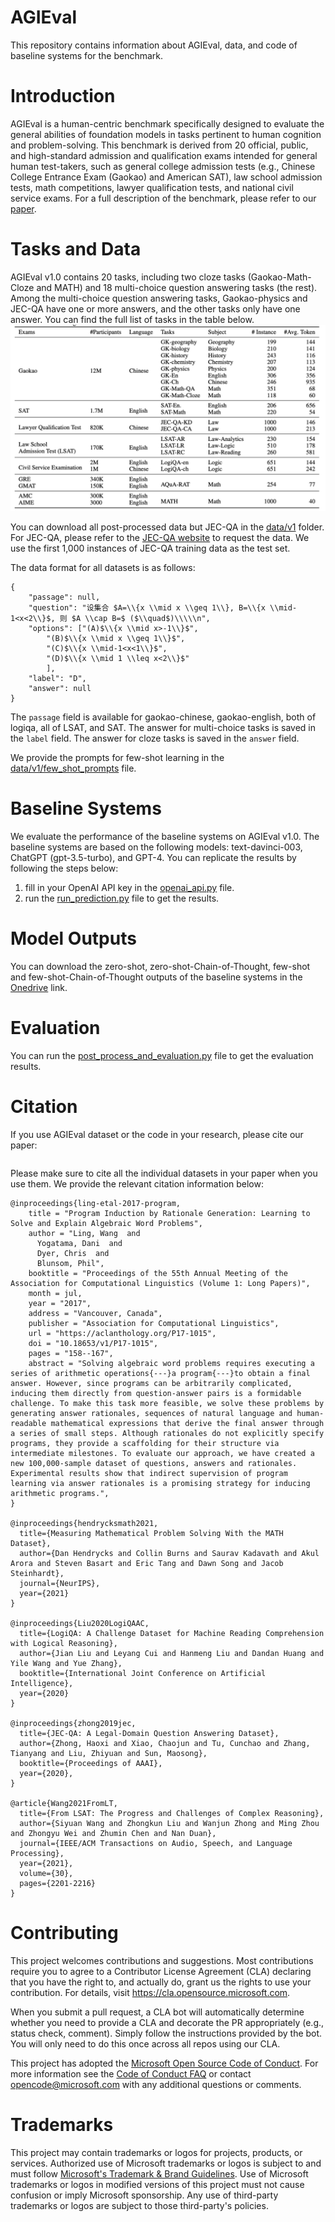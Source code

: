 # AGIEval
This repository contains information about AGIEval, data, and code of baseline systems for the benchmark.

# Introduction
AGIEval is a human-centric benchmark specifically designed to evaluate the general abilities of foundation models in tasks pertinent to human cognition and problem-solving. 
This benchmark is derived from 20 official, public, and high-standard admission and qualification exams intended for general human test-takers, such as general college admission tests (e.g., Chinese College Entrance Exam (Gaokao) and American SAT), law school admission tests, math competitions, lawyer qualification tests, and national civil service exams. 
For a full description of the benchmark, please refer to our [paper](url).

# Tasks and Data

AGIEval v1.0 contains 20 tasks, including two cloze tasks (Gaokao-Math-Cloze and MATH) and 18 multi-choice question answering tasks (the rest). Among the multi-choice question answering tasks, Gaokao-physics and JEC-QA have one or more answers, and the other tasks only have one answer. You can find the full list of tasks in the table below.
![The datasets used in AGIEVal](agieval_tasks.png)

You can download all post-processed data but JEC-QA in the [data/v1](data/v1) folder. For JEC-QA, please refer to the [JEC-QA website](https://jecqa.thunlp.org/) to request the data. We use the first 1,000 instances of JEC-QA training data as the test set. 

The data format for all datasets is as follows:
```
{
    "passage": null,
    "question": "设集合 $A=\\{x \\mid x \\geq 1\\}, B=\\{x \\mid-1<x<2\\}$, 则 $A \\cap B=$ ($\\quad$)\\\\\n",
    "options": ["(A)$\\{x \\mid x>-1\\}$", 
        "(B)$\\{x \\mid x \\geq 1\\}$", 
        "(C)$\\{x \\mid-1<x<1\\}$", 
        "(D)$\\{x \\mid 1 \\leq x<2\\}$"
        ],
    "label": "D",
    "answer": null
}
```
The `passage` field is available for gaokao-chinese, gaokao-english, both of logiqa, all of LSAT, and SAT. The answer for multi-choice tasks is saved in the `label` field. The answer for cloze tasks is saved in the `answer` field. 

We provide the prompts for few-shot learning in the [data/v1/few_shot_prompts](data/v1/few_shot_prompts.csv) file.
# Baseline Systems
We evaluate the performance of the baseline systems on AGIEval v1.0. The baseline systems are based on the following models: text-davinci-003, ChatGPT (gpt-3.5-turbo), and GPT-4.
You can replicate the results by following the steps below:
1. fill in your OpenAI API key in the [openai_api.py](openai_api.py) file.
2. run the [run_prediction.py](run_prediction.py) file to get the results.

# Model Outputs
You can download the zero-shot, zero-shot-Chain-of-Thought, few-shot and few-shot-Chain-of-Thought outputs of the baseline systems in the [Onedrive](outputs) link. 

# Evaluation
You can run the [post_process_and_evaluation.py](post_process_and_evaluation.py) file to get the evaluation results.

# Citation
If you use AGIEval dataset or the code in your research, please cite our paper:
```
```
Please make sure to cite all the individual datasets in your paper when you use them. We provide the relevant citation information below:
```
@inproceedings{ling-etal-2017-program,
    title = "Program Induction by Rationale Generation: Learning to Solve and Explain Algebraic Word Problems",
    author = "Ling, Wang  and
      Yogatama, Dani  and
      Dyer, Chris  and
      Blunsom, Phil",
    booktitle = "Proceedings of the 55th Annual Meeting of the Association for Computational Linguistics (Volume 1: Long Papers)",
    month = jul,
    year = "2017",
    address = "Vancouver, Canada",
    publisher = "Association for Computational Linguistics",
    url = "https://aclanthology.org/P17-1015",
    doi = "10.18653/v1/P17-1015",
    pages = "158--167",
    abstract = "Solving algebraic word problems requires executing a series of arithmetic operations{---}a program{---}to obtain a final answer. However, since programs can be arbitrarily complicated, inducing them directly from question-answer pairs is a formidable challenge. To make this task more feasible, we solve these problems by generating answer rationales, sequences of natural language and human-readable mathematical expressions that derive the final answer through a series of small steps. Although rationales do not explicitly specify programs, they provide a scaffolding for their structure via intermediate milestones. To evaluate our approach, we have created a new 100,000-sample dataset of questions, answers and rationales. Experimental results show that indirect supervision of program learning via answer rationales is a promising strategy for inducing arithmetic programs.",
}

@inproceedings{hendrycksmath2021,
  title={Measuring Mathematical Problem Solving With the MATH Dataset},
  author={Dan Hendrycks and Collin Burns and Saurav Kadavath and Akul Arora and Steven Basart and Eric Tang and Dawn Song and Jacob Steinhardt},
  journal={NeurIPS},
  year={2021}
}

@inproceedings{Liu2020LogiQAAC,
  title={LogiQA: A Challenge Dataset for Machine Reading Comprehension with Logical Reasoning},
  author={Jian Liu and Leyang Cui and Hanmeng Liu and Dandan Huang and Yile Wang and Yue Zhang},
  booktitle={International Joint Conference on Artificial Intelligence},
  year={2020}
}

@inproceedings{zhong2019jec,
  title={JEC-QA: A Legal-Domain Question Answering Dataset},
  author={Zhong, Haoxi and Xiao, Chaojun and Tu, Cunchao and Zhang, Tianyang and Liu, Zhiyuan and Sun, Maosong},
  booktitle={Proceedings of AAAI},
  year={2020},
}

@article{Wang2021FromLT,
  title={From LSAT: The Progress and Challenges of Complex Reasoning},
  author={Siyuan Wang and Zhongkun Liu and Wanjun Zhong and Ming Zhou and Zhongyu Wei and Zhumin Chen and Nan Duan},
  journal={IEEE/ACM Transactions on Audio, Speech, and Language Processing},
  year={2021},
  volume={30},
  pages={2201-2216}
}
```



# Contributing
This project welcomes contributions and suggestions.  Most contributions require you to agree to a
Contributor License Agreement (CLA) declaring that you have the right to, and actually do, grant us
the rights to use your contribution. For details, visit https://cla.opensource.microsoft.com.

When you submit a pull request, a CLA bot will automatically determine whether you need to provide
a CLA and decorate the PR appropriately (e.g., status check, comment). Simply follow the instructions
provided by the bot. You will only need to do this once across all repos using our CLA.

This project has adopted the [Microsoft Open Source Code of Conduct](https://opensource.microsoft.com/codeofconduct/).
For more information see the [Code of Conduct FAQ](https://opensource.microsoft.com/codeofconduct/faq/) or
contact [opencode@microsoft.com](mailto:opencode@microsoft.com) with any additional questions or comments.

# Trademarks

This project may contain trademarks or logos for projects, products, or services. Authorized use of Microsoft 
trademarks or logos is subject to and must follow 
[Microsoft's Trademark & Brand Guidelines](https://www.microsoft.com/en-us/legal/intellectualproperty/trademarks/usage/general).
Use of Microsoft trademarks or logos in modified versions of this project must not cause confusion or imply Microsoft sponsorship.
Any use of third-party trademarks or logos are subject to those third-party's policies.
